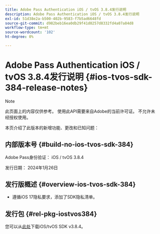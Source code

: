 ```yaml
---
title: Adobe Pass Authentication iOS / tvOS 3.8.4发行说明
description: Adobe Pass Authentication iOS / tvOS 3.8.4发行说明
exl-id: 51d38e2a-b500-402b-9583-f7b5ad6648fd
source-git-commit: d982beb16ea0db29f41d0257d8332fd4a07a84d8
workflow-type: tm+mt
source-wordcount: '102'
ht-degree: 0%

---
```


# Adobe Pass Authentication iOS / tvOS 3.8.4发行说明 {#ios-tvos-sdk-384-release-notes}

>[!NOTE]
>
>此页面上的内容仅供参考。 使用此API需要来自Adobe的当前许可证。 不允许未经授权使用。

本页介绍了此版本的新增功能、更改和已知问题：

## 内部版本号 {#build-no-ios-tvos-sdk-384}

Adobe Pass身份验证： iOS / tvOS 3.8.4

发行日期： 2024年1月26日



## 发行版概述 {#overview-ios-tvos-sdk-384}

* 遵循iOS 17隐私要求，添加了SDK隐私清单。


## 发行包 {#rel-pkg-iostvos384}

您可以从[此处](https://tve.zendesk.com/hc/en-us/articles/204963209-iOS-tvOS-Native-AccessEnabler-Library)下载iOS/tvOS SDK v3.8.4。
